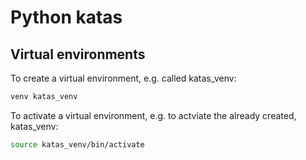 # Python katas

## Virtual environments
To create a virtual environment, e.g. called katas_venv:
```bash
venv katas_venv
```

To activate a virtual environment, e.g. to actviate the already created, katas_venv:
```bash
source katas_venv/bin/activate
```